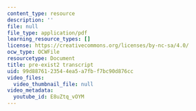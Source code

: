 ```yaml
---
content_type: resource
description: ''
file: null
file_type: application/pdf
learning_resource_types: []
license: https://creativecommons.org/licenses/by-nc-sa/4.0/
ocw_type: OCWFile
resourcetype: Document
title: pre-exist2 transcript
uid: 99d88761-2354-4ea5-a7fb-f7bc90d876cc
video_files:
  video_thumbnail_file: null
video_metadata:
  youtube_id: E8uZtq_vOYM
---
```

